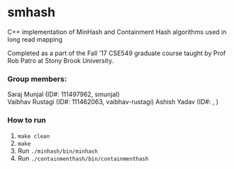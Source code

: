 # smhash
C++ implementation of MinHash and Containment Hash algorithms used in long read mapping

Completed as a part of the Fall '17 CSE549 graduate course taught by Prof Rob Patro at Stony Brook University.

### Group members:
Saraj Munjal (ID#: 111497962, smunjal)  
Vaibhav Rustagi (ID#: 111462063, vaibhav-rustagi)
Ashish Yadav (ID#: , )

### How to run
1. `make clean`
2. `make`
3. Run `./minhash/bin/minhash`
4. Run `./containmenthash/bin/containmenthash`
